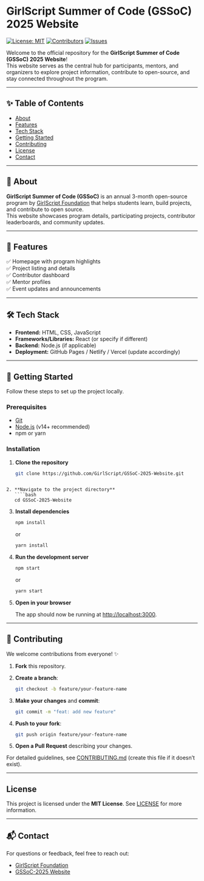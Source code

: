# GirlScript Summer of Code (GSSoC) 2025 Website

[![License: MIT](https://img.shields.io/badge/License-MIT-yellow.svg)](LICENSE)
[![Contributors](https://img.shields.io/github/contributors/GirlScript/GSSoC-2025-Website)](https://github.com/GirlScript/GSSoC-2025-Website/graphs/contributors)
[![Issues](https://img.shields.io/github/issues/GirlScript/GSSoC-2025-Website)](https://github.com/GirlScript/GSSoC-2025-Website/issues)

Welcome to the official repository for the **GirlScript Summer of Code (GSSoC) 2025 Website**!  
This website serves as the central hub for participants, mentors, and organizers to explore project information, contribute to open-source, and stay connected throughout the program.

---

## ✨ Table of Contents

- [About](#about)
- [Features](#features)
- [Tech Stack](#tech-stack)
- [Getting Started](#getting-started)
- [Contributing](#contributing)
- [License](#license)
- [Contact](#contact)

---

## 📖 About

**GirlScript Summer of Code (GSSoC)** is an annual 3-month open-source program by [GirlScript Foundation](https://www.girlscript.tech/) that helps students learn, build projects, and contribute to open source.  
This website showcases program details, participating projects, contributor leaderboards, and community updates.

---

## 🌟 Features

✅ Homepage with program highlights  
✅ Project listing and details  
✅ Contributor dashboard  
✅ Mentor profiles  
✅ Event updates and announcements  

---

## 🛠 Tech Stack

- **Frontend:** HTML, CSS, JavaScript
- **Frameworks/Libraries:** React (or specify if different)
- **Backend:** Node.js (if applicable)
- **Deployment:** GitHub Pages / Netlify / Vercel (update accordingly)

---

## 🚀 Getting Started

Follow these steps to set up the project locally.

### Prerequisites

- [Git](https://git-scm.com/)
- [Node.js](https://nodejs.org/) (v14+ recommended)
- npm or yarn

### Installation

1. **Clone the repository**
   ````bash
   git clone https://github.com/GirlScript/GSSoC-2025-Website.git
````

2. **Navigate to the project directory**
   ````bash
   cd GSSoC-2025-Website
   ````

3. **Install dependencies**

   ```bash
   npm install
   ````

   or

   ```bash
   yarn install
   ```

4. **Run the development server**

   ```bash
   npm start
   ```

   or

   ```bash
   yarn start
   ```

5. **Open in your browser**

   The app should now be running at [http://localhost:3000](http://localhost:3000).

---

## 🤝 Contributing

We welcome contributions from everyone! ✨

1. **Fork** this repository.
2. **Create a branch**:

   ```bash
   git checkout -b feature/your-feature-name
   ```
3. **Make your changes** and **commit**:

   ```bash
   git commit -m "feat: add new feature"
   ```
4. **Push to your fork**:

   ```bash
   git push origin feature/your-feature-name
   ```
5. **Open a Pull Request** describing your changes.

For detailed guidelines, see [CONTRIBUTING.md](CONTRIBUTING.md) (create this file if it doesn’t exist).

---

## License

This project is licensed under the **MIT License**.
See [LICENSE](LICENSE) for more information.

---

## 📬 Contact

For questions or feedback, feel free to reach out:

* [GirlScript Foundation](https://www.girlscript.tech/)
* [GSSoC-2025 Website](https://github.com/GirlScript/GSSoC-2025-Website)
